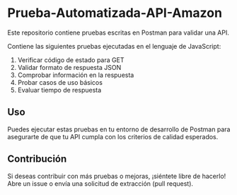 # Prueba-Automatizada-API-Amazon

Este repositorio contiene pruebas escritas en Postman para validar una API.

Contiene las siguientes pruebas ejecutadas en el lenguaje de JavaScript:

1. Verificar código de estado para GET
2. Validar formato de respuesta JSON
3. Comprobar información en la respuesta
4. Probar casos de uso básicos
5. Evaluar tiempo de respuesta

## Uso

Puedes ejecutar estas pruebas en tu entorno de desarrollo de Postman para asegurarte de que tu API cumpla con los criterios de calidad esperados.

## Contribución

Si deseas contribuir con más pruebas o mejoras, ¡siéntete libre de hacerlo! Abre un issue o envía una solicitud de extracción (pull request).

